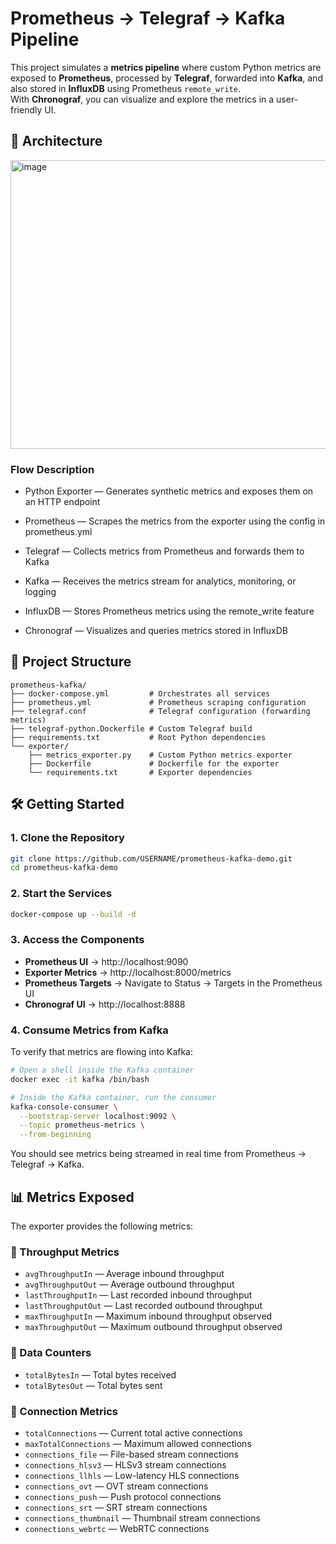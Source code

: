 # Prometheus → Telegraf → Kafka Pipeline

This project simulates a **metrics pipeline** where custom Python metrics are exposed to **Prometheus**, processed by **Telegraf**, forwarded into **Kafka**, and also stored in **InfluxDB** using Prometheus `remote_write`.  
With **Chronograf**, you can visualize and explore the metrics in a user-friendly UI.


## 🚀 Architecture

<img width="1180" height="462" alt="image" src="https://github.com/user-attachments/assets/d801a12f-929d-46ce-8a33-6638699612cd" />


### Flow Description

 - Python Exporter — Generates synthetic metrics and exposes them on an HTTP endpoint

 - Prometheus — Scrapes the metrics from the exporter using the config in prometheus.yml

 - Telegraf — Collects metrics from Prometheus and forwards them to Kafka

 - Kafka — Receives the metrics stream for analytics, monitoring, or logging

 - InfluxDB — Stores Prometheus metrics using the remote_write feature

 - Chronograf — Visualizes and queries metrics stored in InfluxDB
   

## 📂 Project Structure

```
prometheus-kafka/
├── docker-compose.yml         # Orchestrates all services
├── prometheus.yml             # Prometheus scraping configuration
├── telegraf.conf              # Telegraf configuration (forwarding metrics)
├── telegraf-python.Dockerfile # Custom Telegraf build
├── requirements.txt           # Root Python dependencies
└── exporter/
    ├── metrics_exporter.py    # Custom Python metrics exporter
    ├── Dockerfile             # Dockerfile for the exporter
    └── requirements.txt       # Exporter dependencies
```

## 🛠️ Getting Started

### 1. Clone the Repository

```bash
git clone https://github.com/USERNAME/prometheus-kafka-demo.git
cd prometheus-kafka-demo
```

### 2. Start the Services

```bash
docker-compose up --build -d
```

### 3. Access the Components

- **Prometheus UI** → http://localhost:9090
- **Exporter Metrics** → http://localhost:8000/metrics
- **Prometheus Targets** → Navigate to Status → Targets in the Prometheus UI
- **Chronograf UI** → http://localhost:8888

### 4. Consume Metrics from Kafka

To verify that metrics are flowing into Kafka:

```bash
# Open a shell inside the Kafka container
docker exec -it kafka /bin/bash

# Inside the Kafka container, run the consumer
kafka-console-consumer \
  --bootstrap-server localhost:9092 \
  --topic prometheus-metrics \
  --from-beginning
```

You should see metrics being streamed in real time from Prometheus → Telegraf → Kafka.

## 📊 Metrics Exposed

The exporter provides the following metrics:

### 🔹 Throughput Metrics

- `avgThroughputIn` — Average inbound throughput
- `avgThroughputOut` — Average outbound throughput
- `lastThroughputIn` — Last recorded inbound throughput
- `lastThroughputOut` — Last recorded outbound throughput
- `maxThroughputIn` — Maximum inbound throughput observed
- `maxThroughputOut` — Maximum outbound throughput observed

### 🔹 Data Counters

- `totalBytesIn` — Total bytes received
- `totalBytesOut` — Total bytes sent

### 🔹 Connection Metrics

- `totalConnections` — Current total active connections
- `maxTotalConnections` — Maximum allowed connections
- `connections_file` — File-based stream connections
- `connections_hlsv3` — HLSv3 stream connections
- `connections_llhls` — Low-latency HLS connections
- `connections_ovt` — OVT stream connections
- `connections_push` — Push protocol connections
- `connections_srt` — SRT stream connections
- `connections_thumbnail` — Thumbnail stream connections
- `connections_webrtc` — WebRTC connections
